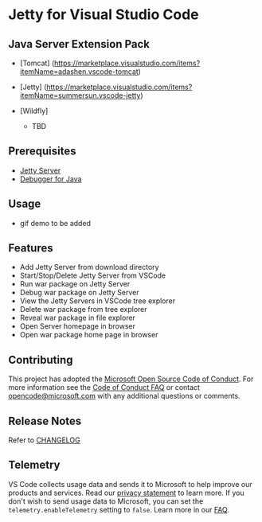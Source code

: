 # Jetty for Visual Studio Code

## Java Server Extension Pack
- [Tomcat] (https://marketplace.visualstudio.com/items?itemName=adashen.vscode-tomcat)

- [Jetty] (https://marketplace.visualstudio.com/items?itemName=summersun.vscode-jetty)

- [Wildfly]
  - TBD

## Prerequisites
* [Jetty Server](https://www.eclipse.org/jetty/)
* [Debugger for Java](https://marketplace.visualstudio.com/items?itemName=vscjava.vscode-java-debug)

## Usage
* gif demo to be added

## Features
* Add Jetty Server from download directory
* Start/Stop/Delete Jetty Server from VSCode
* Run war package on Jetty Server
* Debug war package on Jetty Server
* View the Jetty Servers in VSCode tree explorer
* Delete war package from tree explorer
* Reveal war package in file explorer
* Open Server homepage in browser
* Open war package home page in browser

## Contributing

This project has adopted the [Microsoft Open Source Code of Conduct](https://opensource.microsoft.com/codeofconduct/). For more information see the [Code of Conduct FAQ](https://opensource.microsoft.com/codeofconduct/faq/) or contact [opencode@microsoft.com](mailto:opencode@microsoft.com) with any additional questions or comments.

## Release Notes
Refer to [CHANGELOG](CHANGELOG.md)


## Telemetry
VS Code collects usage data and sends it to Microsoft to help improve our products and services. Read our [privacy statement](https://go.microsoft.com/fwlink/?LinkID=528096&clcid=0x409) to learn more. If you don't wish to send usage data to Microsoft, you can set the `telemetry.enableTelemetry` setting to `false`. Learn more in our [FAQ](https://code.visualstudio.com/docs/supporting/faq#_how-to-disable-telemetry-reporting).